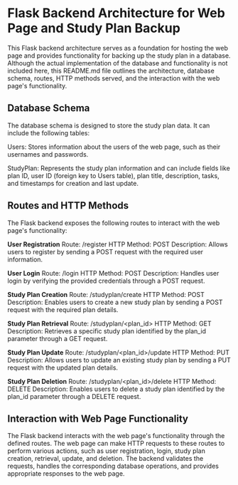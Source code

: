 # Flask Backend Architecture for Web Page and Study Plan Backup <!--Task 6-->
<!--Heading #-->
This Flask backend architecture serves as a foundation for hosting the web page and provides functionality for backing up the study plan in a database. Although the actual implementation of the database and functionality is not included here, this README.md file outlines the architecture, database schema, routes, HTTP methods served, and the interaction with the web page's functionality.

## Database Schema <!--Subheading ##-->
The database schema is designed to store the study plan data. It can include the following tables:

Users: Stores information about the users of the web page, such as their usernames and passwords.

StudyPlan: Represents the study plan information and can include fields like plan ID, user ID (foreign key to Users table), plan title, description, tasks, and timestamps for creation and last update.

## Routes and HTTP Methods
The Flask backend exposes the following routes to interact with the web page's functionality:

**User Registration** <!--Bold text using **-->
Route: /register
HTTP Method: POST
Description: Allows users to register by sending a POST request with the required user information.

**User Login**
Route: /login
HTTP Method: POST
Description: Handles user login by verifying the provided credentials through a POST request.

**Study Plan Creation**
Route: /studyplan/create
HTTP Method: POST
Description: Enables users to create a new study plan by sending a POST request with the required plan details.

**Study Plan Retrieval**
Route: /studyplan/<plan_id>
HTTP Method: GET
Description: Retrieves a specific study plan identified by the plan_id parameter through a GET request.

**Study Plan Update**
Route: /studyplan/<plan_id>/update
HTTP Method: PUT
Description: Allows users to update an existing study plan by sending a PUT request with the updated plan details.

**Study Plan Deletion**
Route: /studyplan/<plan_id>/delete
HTTP Method: DELETE
Description: Enables users to delete a study plan identified by the plan_id parameter through a DELETE request.

## Interaction with Web Page Functionality
The Flask backend interacts with the web page's functionality through the defined routes. The web page can make HTTP requests to these routes to perform various actions, such as user registration, login, study plan creation, retrieval, update, and deletion. The backend validates the requests, handles the corresponding database operations, and provides appropriate responses to the web page.